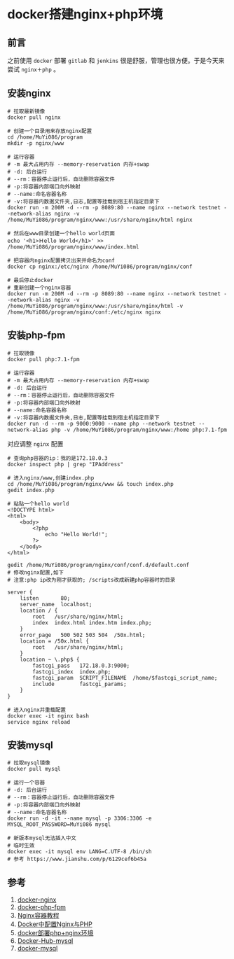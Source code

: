 # docker搭建nginx+php环境

## 前言
之前使用 `docker` 部署 `gitlab` 和 `jenkins` 很是舒服，管理也很方便。于是今天来尝试 `nginx＋php` 。

## 安装nginx
```shell
# 拉取最新镜像
docker pull nginx

# 创建一个目录用来存放nginx配置
cd /home/MuYi086/program
mkdir -p nginx/www

# 运行容器
# -m 最大占用内存 --memory-reservation 内存+swap
# -d: 后台运行
# --rm：容器停止运行后，自动删除容器文件
# -p:将容器内部端口向外映射
# --name:命名容器名称
# -v:将容器内数据文件夹,日志,配置等挂载到宿主机指定目录下
docker run -m 200M -d --rm -p 8089:80 --name nginx --network testnet --network-alias nginx -v /home/MuYi086/program/nginx/www:/usr/share/nginx/html nginx

# 然后在www目录创建一个hello world页面
echo '<h1>Ｈello World</h1>' >> /home/MuYi086/program/nginx/www/index.html

# 把容器内nginx配置拷贝出来并命名为conf
docker cp nginx:/etc/nginx /home/MuYi086/program/nginx/conf

# 最后停止docker
# 重新创建一个nginx容器
docker run -m 200M -d --rm -p 8089:80 --name nginx --network testnet --network-alias nginx -v /home/MuYi086/program/nginx/www:/usr/share/nginx/html -v /home/MuYi086/program/nginx/conf:/etc/nginx nginx
```

## 安装php-fpm
```shell
# 拉取镜像
docker pull php:7.1-fpm

# 运行容器
# -m 最大占用内存 --memory-reservation 内存+swap
# -d: 后台运行
# --rm：容器停止运行后，自动删除容器文件
# -p:将容器内部端口向外映射
# --name:命名容器名称
# -v:将容器内数据文件夹,日志,配置等挂载到宿主机指定目录下
docker run -d --rm -p 9000:9000 --name php --network testnet --network-alias php -v /home/MuYi086/program/nginx/www:/home php:7.1-fpm
```

对应调整 `nginx` 配置
```shell
# 查询php容器的ip：我的是172.18.0.3
docker inspect php | grep "IPAddress"

# 进入nginx/www,创建index.php
cd /home/MuYi086/program/nginx/www && touch index.php
gedit index.php

# 粘贴一个hello world
<!DOCTYPE html>
<html>
    <body>
        <?php
            echo "Hello World!";
        ?>
    </body>
</html>

gedit /home/MuYi086/program/nginx/conf/conf.d/default.conf
# 修改nginx配置,如下
# 注意:php ip改为刚才获取的; /scripts改成新建php容器时的目录

server {
    listen       80;
    server_name  localhost;
    location / {
        root   /usr/share/nginx/html;
        index  index.html index.htm index.php;
    }
    error_page   500 502 503 504  /50x.html;
    location = /50x.html {
        root   /usr/share/nginx/html;
    }
    location ~ \.php$ {
        fastcgi_pass   172.18.0.3:9000;
        fastcgi_index  index.php;
        fastcgi_param  SCRIPT_FILENAME  /home/$fastcgi_script_name;
        include        fastcgi_params;
    }
}

# 进入nginx并重载配置
docker exec -it nginx bash
service nginx reload
```

## 安装mysql
```shell
# 拉取mysql镜像
docker pull mysql

# 运行一个容器
# -d: 后台运行
# --rm：容器停止运行后，自动删除容器文件
# -p:将容器内部端口向外映射
# --name:命名容器名称
docker run -d -it --name mysql -p 3306:3306 -e MYSQL_ROOT_PASSWORD=MuYi086 mysql

# 新版本mysql无法插入中文
# 临时生效
docker exec -it mysql env LANG=C.UTF-8 /bin/sh
# 参考 https://www.jianshu.com/p/6129cef6b45a
```

## 参考
1. [docker-nginx](https://hub.docker.com/_/nginx/)
1. [docker-php-fpm](https://hub.docker.com/r/crunchgeek/php-fpm)
1. [Nginx容器教程](https://www.ruanyifeng.com/blog/2018/02/nginx-docker.html)
1. [Docker中配置Nginx与PHP](https://segmentfault.com/a/1190000011637451)
1. [docker部署php+nginx环境](https://juejin.im/post/5b20cf9ef265da6dfd1a7fcb')
1. [Docker-Hub-mysql](https://hub.docker.com/_/mysql/)
1. [docker-mysql](https://www.cnblogs.com/xiangzideheiniu/p/11804156.html)